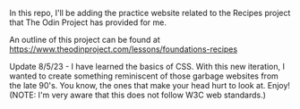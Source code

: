 In this repo, I'll be adding the practice website related to the Recipes project
that The Odin Project has provided for me.

An outline of this project can be found at https://www.theodinproject.com/lessons/foundations-recipes

Update 8/5/23 - I have learned the basics of CSS. With this new iteration,
I wanted to create something reminiscent of those garbage websites from the
late 90's. You know, the ones that make your head hurt to look at. Enjoy!
(NOTE: I'm very aware that this does not follow W3C web standards.)